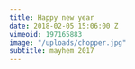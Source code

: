 ```yaml
---
title: Happy new year
date: 2018-02-05 15:06:00 Z
vimeoid: 197165883
image: "/uploads/chopper.jpg"
subtitle: mayhem 2017
---
```


